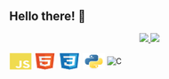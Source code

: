 ## Hello there! 👋

<div align="center">
  <a href="https://github.com/gabriel-ssd/github-readme-stats">
  <img height="180em" src="https://github-readme-stats.vercel.app/api?username=gabriel-ssd&show_icons=true&theme=github_dark&include_all_commits=true&count_private=true&hide_rank=true"/>
  </a>
  <a href="https://github.com/gabriel-ssd/convoychat">
  <img height="180em" src="https://github-readme-stats.vercel.app/api/top-langs/?username=gabriel-ssd&layout=compact&langs_count=7&theme=github_dark"/>
  </a>
</div>
<div style="display: inline_block"><br>
  <img align="center" alt="Js" height="30" width="40" src="https://raw.githubusercontent.com/devicons/devicon/master/icons/javascript/javascript-plain.svg">
  <img align="center" alt="HTML" height="30" width="40" src="https://raw.githubusercontent.com/devicons/devicon/master/icons/html5/html5-original.svg">
  <img align="center" alt="CSS" height="30" width="40" src="https://raw.githubusercontent.com/devicons/devicon/master/icons/css3/css3-original.svg">
  <img align="center" alt="Python" height="30" width="40" src="https://raw.githubusercontent.com/devicons/devicon/master/icons/python/python-original.svg">
  <img align="center" alt="C" height="30" width="40" src="https://cdn.jsdelivr.net/gh/devicons/devicon/icons/c/c-original.svg">
</div>

##
